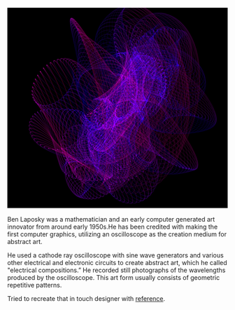 ![image](https://github.com/coreprinciple6/CompArt_Vol1/blob/main/ComputerAbstractions/ben.png?raw=true)


Ben Laposky was a mathematician and an early computer generated art innovator from around early 1950s.He has been credited with making the first computer graphics, utilizing an oscilloscope as the creation medium for abstract art. 

He used a cathode ray oscilloscope with sine wave generators and various other electrical and electronic circuits to create abstract art, which he called "electrical compositions.” He recorded still photographs of the wavelengths produced by the oscilloscope. This art form usually consists of geometric repetitive patterns.

Tried to recreate that in touch designer with [reference](https://www.youtube.com/watch?v=vLV5e6OMhBI&list=PLpuCjVEMQha9Yf1aMrAls0HlDFq6LG9-X&index=39).
